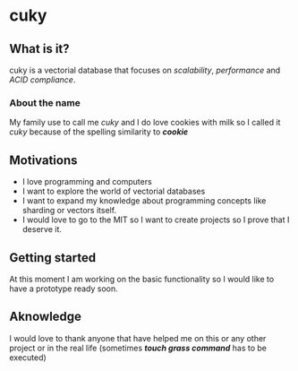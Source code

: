 # cuky

## What is it?

cuky is a vectorial database that focuses on _scalability_, _performance_ and _ACID compliance_.

### About the name

My family use to call me _cuky_ and I do love cookies with milk so I called it _cuky_ because of the spelling similarity to **_cookie_**

## Motivations

- I love programming and computers
- I want to explore the world of vectorial databases
- I want to expand my knowledge about programming concepts like sharding or vectors itself.
- I would love to go to the MIT so I want to create projects so I prove that I deserve it.

## Getting started

At this moment I am working on the basic functionality so I would like to have a prototype ready soon.

## Aknowledge

I would love to thank anyone that have helped me on this or any other project or in the real life (sometimes **_touch grass command_** has to be executed)
